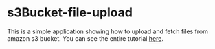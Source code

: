 # s3Bucket-file-upload

This is a simple application showing how to upload and fetch files from amazon s3 bucket.
You can see the entire tutorial [here]().

